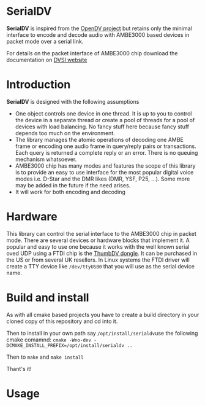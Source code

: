 SerialDV
========

**SerialDV** is inspired from the [OpenDV project](https://github.com/dl5di/OpenDV.git) but retains only the minimal interface to encode and decode audio with AMBE3000 based devices in packet mode over a serial link.

For details on the packet interface of AMBE3000 chip download the documentation on [DVSI website](http://www.dvsinc.com/products/a3000.htm)

<h1>Introduction</h1>

**SerialDV** is designed with the following assumptions

  - One object controls one device in one thread. It is up to you to control the device in a separate thread or create a pool of threads for a pool of devices with load balancing. No fancy stuff here because fancy stuff depends too much on the environment.
  - The library manages the atomic operations of decoding one AMBE frame or encoding one audio frame in query/reply pairs or transactions. Each query is returned a complete reply or an error. There is no queuing mechanism whatsoever. 
  - AMBE3000 chip has many modes and features the scope of this library is to provide an easy to use interface for the most popular digital voice modes i.e. D-Star and the DMR likes (DMR, YSF, P25, ...). Some more may be added in the future if the need arises.
  - It will work for both encoding and decoding
  
<h1>Hardware</h1>

This library can control the serial interface to the AMBE3000 chip in packet mode. There are several devices or hardware blocks that implement it. A popular and easy to use one because it works with the well known serial oved UDP using a FTDI chip is the [ThumbDV dongle](http://nwdigitalradio.com/thumbdv-and-dv3000-resource-page/). It can be purchased in the US or from several UK resellers.  In Linux systems the FTDI driver will create a TTY device like `/dev/ttyUSB0` that you will use as the serial device name.
  
<h1>Build and install</h1>

As with all cmake based projects you have to create a build directory in your cloned copy of this repository and cd into it.

Then to install in your own path say `/opt/install/serialdv`use the following cmake comamnd: `cmake -Wno-dev -DCMAKE_INSTALL_PREFIX=/opt/install/serialdv ..`

Then to `make` and `make install`

Thant's it!

<h1>Usage</h1>
